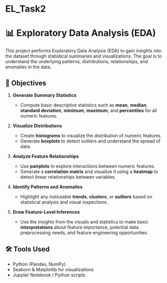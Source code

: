 # EL_Task2
# 📊 Exploratory Data Analysis (EDA)

This project performs Exploratory Data Analysis (EDA) to gain insights into the dataset through statistical summaries and visualizations. The goal is to understand the underlying patterns, distributions, relationships, and anomalies in the data.

## 📝 Objectives

1. **Generate Summary Statistics**

   * Compute basic descriptive statistics such as **mean**, **median**, **standard deviation**, **minimum**, **maximum**, and **percentiles** for all numeric features.

2. **Visualize Distributions**

   * Create **histograms** to visualize the distribution of numeric features.
   * Generate **boxplots** to detect outliers and understand the spread of data.

3. **Analyze Feature Relationships**

   * Use **pairplots** to explore interactions between numeric features.
   * Generate a **correlation matrix** and visualize it using a **heatmap** to detect linear relationships between variables.

4. **Identify Patterns and Anomalies**

   * Highlight any noticeable **trends**, **clusters**, or **outliers** based on statistical analysis and visual inspections.

5. **Draw Feature-Level Inferences**

   * Use the insights from the visuals and statistics to make basic **interpretations** about feature importance, potential data preprocessing needs, and feature engineering opportunities.

## 🛠 Tools Used

* Python (Pandas, NumPy)
* Seaborn & Matplotlib for visualizations
* Jupyter Notebook / Python scripts
